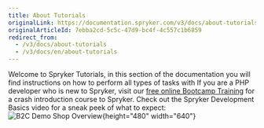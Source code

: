 ```yaml
---
title: About Tutorials
originalLink: https://documentation.spryker.com/v3/docs/about-tutorials
originalArticleId: 7ebba2cd-5c5c-47d9-bc4f-4c557c1b6859
redirect_from:
  - /v3/docs/about-tutorials
  - /v3/docs/en/about-tutorials
---
```


Welcome to Spryker Tutorials, in this section of the documentation you will find instructions on how to perform all types of tasks with 
If you are a PHP developer who is new to Spryker, visit our [free online Bootcamp Training](https://training.spryker.com/) for a crash introduction course to Spryker.
Check out the Spryker Development Basics video for a sneak peek of what to expect:
![B2C Demo Shop Overview](https://spryker.wistia.com/embed/iframe/fdvs58k86f){height="480" width="640"}
